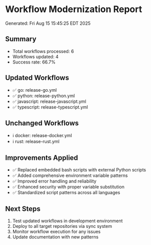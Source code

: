 <!-- file: WORKFLOW_MODERNIZATION_REPORT.md -->
<!-- version: 1.0.0 -->
<!-- guid: 24662996-f013-4721-b089-a1d1c5179893 -->

# Workflow Modernization Report

Generated: Fri Aug 15 15:45:25 EDT 2025

## Summary

- Total workflows processed: 6
- Workflows updated: 4
- Success rate: 66.7%

## Updated Workflows

- ✅ go: release-go.yml
- ✅ python: release-python.yml
- ✅ javascript: release-javascript.yml
- ✅ typescript: release-typescript.yml

## Unchanged Workflows

- ℹ️ docker: release-docker.yml
- ℹ️ rust: release-rust.yml

## Improvements Applied

- ✅ Replaced embedded bash scripts with external Python scripts
- ✅ Added comprehensive environment variable patterns
- ✅ Improved error handling and reliability
- ✅ Enhanced security with proper variable substitution
- ✅ Standardized script patterns across all languages

## Next Steps

1. Test updated workflows in development environment
2. Deploy to all target repositories via sync system
3. Monitor workflow execution for any issues
4. Update documentation with new patterns

